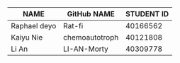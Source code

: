 | NAME| GitHub NAME | STUDENT ID    |
| ---- | -------- | --------- |
| Raphael deyo | Rat-fi | 40166562  |
| Kaiyu Nie | chemoautotroph | 40121808  |
| Li An | LI-AN-Morty | 40309778  |